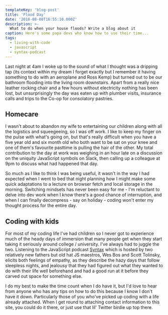 ```yaml
---
templateKey: 'blog-post'
title: 'Flood Day'
date: '2018-08-08T16:55:10.000Z'
description: >-
  What to do when your house floods? Write a blog about it
caption: Here's some papa devs who know how to use their time...
tags:
  - living-with-code
  - javascript
  - syntax-podcast
---
```


Last night at 4am I woke up to the sound of what I thought was a dripping tap (its context within my dream I forget exactly but I remember it having something to do with an aeroplane and Ross Kemp) but turned out to be our bathroom flooding into the living room downstairs. Apart from a really nice leather rocking chair and a few hours without electricity nothing has been lost, but unsurprisingly the day was eaten up with plumber visits, insurance calls and trips to the Co-op for consolatory pastries.

## Homecare

I wasn't about to abandon my wife to entertaining our children along with all the logistics and squeegeeing, so I was off work. I like to keep my finger on the pulse with what's going on, but that's really difficult when you have a five year old and six month old who both want to be sat on your knee and one of them's favourite pasttime is pulling the hair of the other. My total contribution to the day at work was weighing in an hour late on a discussion on the uniquity JavaScript symbols on Slack, then calling up a colleague at 9pm to discuss what had happened that day.

So much as I like to think I was being useful, it wasn't in the way I had expected when I went to bed that night planning how I might make some quick adaptations to a lecture on browser fetch and local storage in the morning. Switching mindsets has never been easy for me - I'm reluctant to delve into dev work when I know there's a good chance of interruption, and when I can finally decompress - say on holiday - coding won't enter my thought process for the entire day.

## Coding with kids

For most of my coding life I've had children so I never got to experience much of the heady days of immersion that many people get when they start taking it seriously around college / university. I've always had to juggle the two. Listening to the JavaScript podcast [Syntax](https://syntax.fm/) which is hosted by two relatively new fathers but old hat JS maestros, Wes Bos and Scott Tolinsky, elicits both feelings of empathy, as they describe the hazy days that follow sleepless nights, and jealousy that they had figured out what they wanted to do with their life well beforehand and had a good run at it before they carved out space for something else.

I do my best to make the time count when I do have it, but I'd love to hear from anyone who has any tips on how to do this because I know I don't have it down. Particularly those of you who've picked up coding with a life already attached. When I get round to attaching contact information to this site, you could do it there, or just use that lil' Twitter birdie up top there.